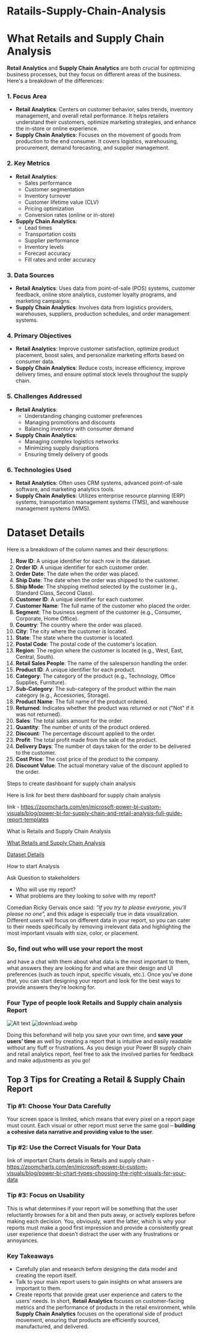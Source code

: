 # Ratails-Supply-Chain-Analysis

# What Retails and Supply Chain Analysis

**Retail Analytics** and **Supply Chain Analytics** are both crucial for optimizing business processes, but they focus on different areas of the business. Here's a breakdown of the differences:

### 1. **Focus Area**

- **Retail Analytics**: Centers on customer behavior, sales trends, inventory management, and overall retail performance. It helps retailers understand their customers, optimize marketing strategies, and enhance the in-store or online experience.
- **Supply Chain Analytics**: Focuses on the movement of goods from production to the end consumer. It covers logistics, warehousing, procurement, demand forecasting, and supplier management.

### 2. **Key Metrics**

- **Retail Analytics**:
    - Sales performance
    - Customer segmentation
    - Inventory turnover
    - Customer lifetime value (CLV)
    - Pricing optimization
    - Conversion rates (online or in-store)
- **Supply Chain Analytics**:
    - Lead times
    - Transportation costs
    - Supplier performance
    - Inventory levels
    - Forecast accuracy
    - Fill rates and order accuracy

### 3. **Data Sources**

- **Retail Analytics**: Uses data from point-of-sale (POS) systems, customer feedback, online store analytics, customer loyalty programs, and marketing campaigns.
- **Supply Chain Analytics**: Involves data from logistics providers, warehouses, suppliers, production schedules, and order management systems.

### 4. **Primary Objectives**

- **Retail Analytics**: Improve customer satisfaction, optimize product placement, boost sales, and personalize marketing efforts based on consumer data.
- **Supply Chain Analytics**: Reduce costs, increase efficiency, improve delivery times, and ensure optimal stock levels throughout the supply chain.

### 5. **Challenges Addressed**

- **Retail Analytics**:
    - Understanding changing customer preferences
    - Managing promotions and discounts
    - Balancing inventory with consumer demand
- **Supply Chain Analytics**:
    - Managing complex logistics networks
    - Minimizing supply disruptions
    - Ensuring timely delivery of goods

### 6. **Technologies Used**

- **Retail Analytics**: Often uses CRM systems, advanced point-of-sale software, and marketing analytics tools.
- **Supply Chain Analytics**: Utilizes enterprise resource planning (ERP) systems, transportation management systems (TMS), and warehouse management systems (WMS).

# Dataset Details

Here is a breakdown of the column names and their descriptions:

1. **Row ID**: A unique identifier for each row in the dataset.
2. **Order ID**: A unique identifier for each customer order.
3. **Order Date**: The date when the order was placed.
4. **Ship Date**: The date when the order was shipped to the customer.
5. **Ship Mode**: The shipping method selected by the customer (e.g., Standard Class, Second Class).
6. **Customer ID**: A unique identifier for each customer.
7. **Customer Name**: The full name of the customer who placed the order.
8. **Segment**: The business segment of the customer (e.g., Consumer, Corporate, Home Office).
9. **Country**: The country where the order was placed.
10. **City**: The city where the customer is located.
11. **State**: The state where the customer is located.
12. **Postal Code**: The postal code of the customer's location.
13. **Region**: The region where the customer is located (e.g., West, East, Central, South).
14. **Retail Sales People**: The name of the salesperson handling the order.
15. **Product ID**: A unique identifier for each product.
16. **Category**: The category of the product (e.g., Technology, Office Supplies, Furniture).
17. **Sub-Category**: The sub-category of the product within the main category (e.g., Accessories, Storage).
18. **Product Name**: The full name of the product ordered.
19. **Returned**: Indicates whether the product was returned or not ("Not" if it was not returned).
20. **Sales**: The total sales amount for the order.
21. **Quantity**: The number of units of the product ordered.
22. **Discount**: The percentage discount applied to the order.
23. **Profit**: The total profit made from the sale of the product.
24. **Delivery Days**: The number of days taken for the order to be delivered to the customer.
25. **Cost Price**: The cost price of the product to the company.
26. **Discount Value**: The actual monetary value of the discount applied to the order.

Steps to create dashboard for supply chain analysis 

Here is link for best there dashboard for supply chain analysis

link - https://zoomcharts.com/en/microsoft-power-bi-custom-visuals/blog/power-bi-for-supply-chain-and-retail-analysis-full-guide-report-templates

What is Retails and Supply Chain Analysis

[What Retails and Supply Chain Analysis](https://www.notion.so/What-Retails-and-Supply-Chain-Analysis-10a2a53c18ea80df929de5e1bbcd982d?pvs=21)

[Dataset Details](https://www.notion.so/Dataset-Details-1112a53c18ea8057b4ffc487e0a4adf1?pvs=21)

How to start Analysis

Ask Question to stakeholders

- Who will use my report?
- What problems are they looking to solve with my report?

Comedian Ricky Gervais once said: *“If you try to please everyone, you’ll please no one”,* and this adage is especially true in data visualization. Different users will focus on different data in your report, so you can cater to their needs specifically by removing irrelevant data and highlighting the most important visuals with size, color, or placement.

### So, **find out who will use your report the most**

and have a chat with them about what data is the most important to them, what answers they are looking for and what are their design and UI preferences (such as touch input, specific visuals, etc.). Once you’ve done that, you can start designing your report and look for the best ways to provide answers they’re looking for.

### Four Type of people look Retails and Supply chain analysis Report

![Alt text](https://prod-files-secure.s3.us-west-2.amazonaws.com/905a5e02-cfff-488a-976a-738c53c3f020/6ee030af-fb20-4373-b43d-4489276d9792/download.webp)
![download.webp](https://prod-files-secure.s3.us-west-2.amazonaws.com/905a5e02-cfff-488a-976a-738c53c3f020/6ee030af-fb20-4373-b43d-4489276d9792/download.webp)

Doing this beforehand will help you save your own time, and **save your users’ time** as well by creating a report that is intuitive and easily readable without any fluff or frustrations. As you design your Power BI supply chain and retail analytics report, feel free to ask the involved parties for feedback and make adjustments as you go!

## **Top 3 Tips for Creating a Retail & Supply Chain Report**

### **Tip #1: Choose Your Data Carefully**

Your screen space is limited, which means that every pixel on a report page must count. Each visual or other report must serve the same goal – **building a cohesive data narrative and providing value to the user**.

### **Tip #2: Use the Correct Visuals for Your Data**

link of important Charts details in Retails and supply chain - https://zoomcharts.com/en/microsoft-power-bi-custom-visuals/blog/power-bi-chart-types-choosing-the-right-visuals-for-your-data

### **Tip #3: Focus on Usability**

This is what determines if your report will be something that the user reluctantly browses for a bit and then puts away, or actively explores before making each decision. You, obviously, want the latter, which is why your reports must make a good first impression and provide a consistently great user experience that doesn’t distract the user with any frustrations or annoyances.

### Key Takeaways

- Carefully plan and research before designing the data model and creating the report itself.
- Talk to your main report users to gain insights on what answers are important to them.
- Create reports that provide great user experience and caters to the users’ needs.
In short, **Retail Analytics** focuses on customer-facing metrics and the performance of products in the retail environment, while **Supply Chain Analytics** focuses on the operational side of product movement, ensuring that products are efficiently sourced, manufactured, and delivered.
